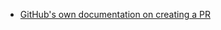 * [GitHub's own documentation on creating a PR](https://help.github.com/articles/creating-a-pull-request/)

